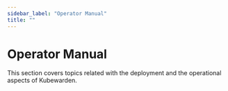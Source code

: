 ```yaml
---
sidebar_label: "Operator Manual"
title: ""
---
```


<head>
  <link rel="canonical" href="https://docs.kubewarden.io/operator-manual/intro"/>
</head>

# Operator Manual

This section covers topics related with the deployment and the operational
aspects of Kubewarden.